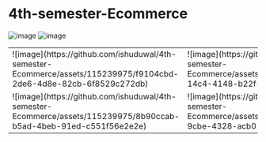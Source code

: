 # 4th-semester-Ecommerce
![image](https://github.com/ishuduwal/4th-semester-Ecommerce/assets/115239975/ea461495-7d0a-4800-8d04-75058710b900)
![image](https://github.com/ishuduwal/4th-semester-Ecommerce/assets/115239975/171695f6-24a0-4578-9b55-521e02ff4f75)
<table>
  <tr>
    <td>![image](https://github.com/ishuduwal/4th-semester-Ecommerce/assets/115239975/f9104cbd-2de6-4d8e-82cb-6f8529c272db)</td>
    <td>![image](https://github.com/ishuduwal/4th-semester-Ecommerce/assets/115239975/5132cfcd-14c4-4148-b22f-2735facbd452)</td>
    <td>![image](https://github.com/ishuduwal/4th-semester-Ecommerce/assets/115239975/5b1dd603-70a3-47d0-9512-ab6586a3ace5)</td>
  </tr>
  <tr>
    <td>![image](https://github.com/ishuduwal/4th-semester-Ecommerce/assets/115239975/8b90ccab-b5ad-4beb-91ed-c551f56e2e2e)</td>
    <td>![image](https://github.com/ishuduwal/4th-semester-Ecommerce/assets/115239975/b8174c42-9cbe-4328-acb0-bc442ae093c9)</td>
    <td>![image](https://github.com/ishuduwal/4th-semester-Ecommerce/assets/115239975/81524486-c1d8-437a-aada-f61c4a82db4b)</td>
  </tr>
</table>

